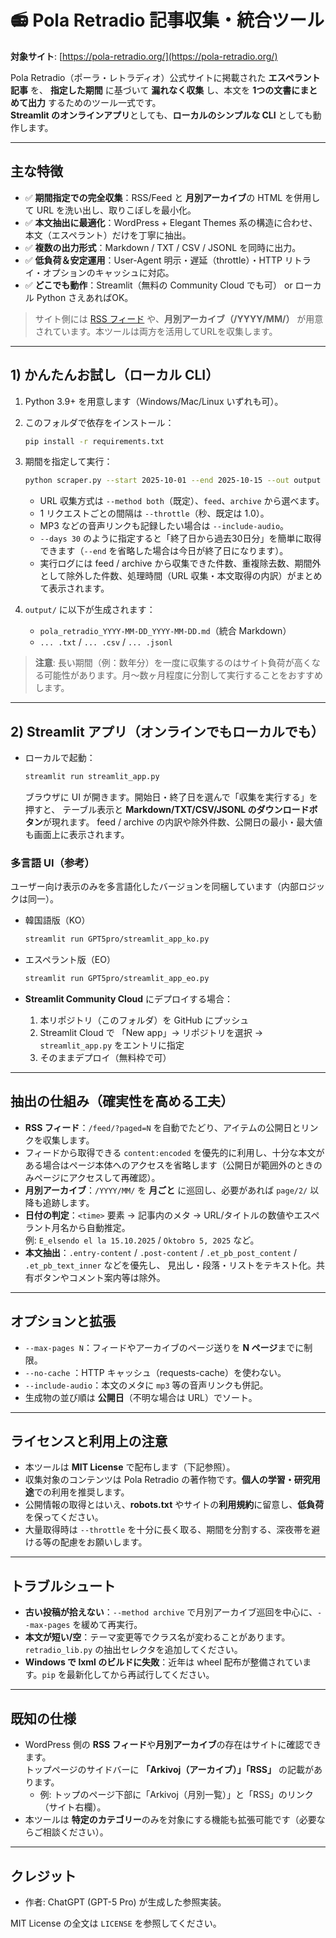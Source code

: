# 📻 Pola Retradio 記事収集・統合ツール

**対象サイト**: [https://pola-retradio.org/](https://pola-retradio.org/)

Pola Retradio（ポーラ・レトラディオ）公式サイトに掲載された **エスペラント記事** を、
**指定した期間** に基づいて **漏れなく収集** し、本文を **1つの文書にまとめて出力** するためのツール一式です。  
**Streamlit のオンラインアプリ**としても、**ローカルのシンプルな CLI** としても動作します。

---

## 主な特徴

- ✅ **期間指定での完全収集**：RSS/Feed と **月別アーカイブ**の HTML を併用して URL を洗い出し、取りこぼしを最小化。
- ✅ **本文抽出に最適化**：WordPress + Elegant Themes 系の構造に合わせ、本文（エスペラント）だけを丁寧に抽出。
- ✅ **複数の出力形式**：Markdown / TXT / CSV / JSONL を同時に出力。
- ✅ **低負荷＆安定運用**：User-Agent 明示・遅延（throttle）・HTTP リトライ・オプションのキャッシュに対応。
- ✅ **どこでも動作**：Streamlit（無料の Community Cloud でも可） or ローカル Python さえあればOK。

> サイト側には [RSS フィード](/feed/) や、**月別アーカイブ（/YYYY/MM/）** が用意されています。本ツールは両方を活用してURLを収集します。

---

## 1) かんたんお試し（ローカル CLI）

1. Python 3.9+ を用意します（Windows/Mac/Linux いずれも可）。
2. このフォルダで依存をインストール：
   ```bash
   pip install -r requirements.txt
   ```
3. 期間を指定して実行：
   ```bash
   python scraper.py --start 2025-10-01 --end 2025-10-15 --out output
   ```
   - URL 収集方式は `--method both`（既定）、`feed`、`archive` から選べます。
   - 1 リクエストごとの間隔は `--throttle`（秒、既定は 1.0）。
   - MP3 などの音声リンクも記録したい場合は `--include-audio`。
   - `--days 30` のように指定すると「終了日から過去30日分」を簡単に取得できます（`--end` を省略した場合は今日が終了日になります）。
   - 実行ログには feed / archive から収集できた件数、重複除去数、期間外として除外した件数、処理時間（URL 収集・本文取得の内訳）がまとめて表示されます。

4. `output/` に以下が生成されます：
   - `pola_retradio_YYYY-MM-DD_YYYY-MM-DD.md`（統合 Markdown）
   - `... .txt` / `... .csv` / `... .jsonl`

> **注意**: 長い期間（例：数年分）を一度に収集するのはサイト負荷が高くなる可能性があります。月～数ヶ月程度に分割して実行することをおすすめします。

---

## 2) Streamlit アプリ（オンラインでもローカルでも）

- ローカルで起動：
  ```bash
  streamlit run streamlit_app.py
  ```
  ブラウザに UI が開きます。開始日・終了日を選んで「収集を実行する」を押すと、
  テーブル表示と **Markdown/TXT/CSV/JSONL のダウンロードボタン**が現れます。
  feed / archive の内訳や除外件数、公開日の最小・最大値も画面上に表示されます。

### 多言語 UI（参考）

ユーザー向け表示のみを多言語化したバージョンを同梱しています（内部ロジックは同一）。

- 韓国語版（KO）
  ```bash
  streamlit run GPT5pro/streamlit_app_ko.py
  ```
- エスペラント版（EO）
  ```bash
  streamlit run GPT5pro/streamlit_app_eo.py
  ```

- **Streamlit Community Cloud** にデプロイする場合：
  1. 本リポジトリ（このフォルダ）を GitHub にプッシュ
  2. Streamlit Cloud で 「New app」→ リポジトリを選択 → `streamlit_app.py` をエントリに指定
  3. そのままデプロイ（無料枠で可）

---

## 抽出の仕組み（確実性を高める工夫）

- **RSS フィード**：`/feed/?paged=N` を自動でたどり、アイテムの公開日とリンクを収集します。
- フィードから取得できる `content:encoded` を優先的に利用し、十分な本文がある場合はページ本体へのアクセスを省略します（公開日が範囲外のときのみページにアクセスして再確認）。
- **月別アーカイブ**：`/YYYY/MM/` を **月ごと** に巡回し、必要があれば `page/2/` 以降も追跡します。
- **日付の判定**：`<time>` 要素 → 記事内のメタ → URL/タイトルの数値やエスペラント月名から自動推定。  
  例: `E_elsendo el la 15.10.2025` / `Oktobro 5, 2025` など。
- **本文抽出**：`.entry-content` / `.post-content` / `.et_pb_post_content` / `.et_pb_text_inner` などを優先し、
  見出し・段落・リストをテキスト化。共有ボタンやコメント案内等は除外。

---

## オプションと拡張

- `--max-pages N`：フィードやアーカイブのページ送りを **N ページ**までに制限。
- `--no-cache`   ：HTTP キャッシュ（requests-cache）を使わない。
- `--include-audio`：本文のメタに `mp3` 等の音声リンクも併記。
- 生成物の並び順は **公開日**（不明な場合は URL）でソート。

---

## ライセンスと利用上の注意

- 本ツールは **MIT License** で配布します（下記参照）。
- 収集対象のコンテンツは Pola Retradio の著作物です。**個人の学習・研究用途**での利用を推奨します。
- 公開情報の取得とはいえ、**robots.txt** やサイトの**利用規約**に留意し、**低負荷**を保ってください。
- 大量取得時は `--throttle` を十分に長く取る、期間を分割する、深夜帯を避ける等の配慮をお願いします。

---

## トラブルシュート

- **古い投稿が拾えない**：`--method archive` で月別アーカイブ巡回を中心に、`--max-pages` を緩めて再実行。
- **本文が短い/空**：テーマ変更等でクラス名が変わることがあります。`retradio_lib.py` の抽出セレクタを追加してください。
- **Windows で lxml のビルドに失敗**：近年は wheel 配布が整備されています。`pip` を最新化してから再試行してください。

---

## 既知の仕様

- WordPress 側の **RSS フィード**や**月別アーカイブ**の存在はサイトに確認できます。  
  トップページのサイドバーに **「Arkivoj（アーカイブ）」「RSS」** の記載があります。
  - 例: トップのページ下部に「Arkivoj（月別一覧）」と「RSS」のリンク（サイト右欄）。
- 本ツールは **特定のカテゴリー**のみを対象にする機能も拡張可能です（必要ならご相談ください）。

---

## クレジット

- 作者: ChatGPT (GPT-5 Pro) が生成した参照実装。

MIT License の全文は `LICENSE` を参照してください。
